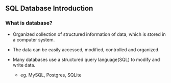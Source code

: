 ## SQL Database Introduction

### What is database?

- Organized collection of structured information of data, which is stored in a computer system.

- The data can be easily accessed, modified, controlled and organized.

- Many databases use a structured query language(SQL) to modify and write data.

  - eg. MySQL, Postgres, SQLite
